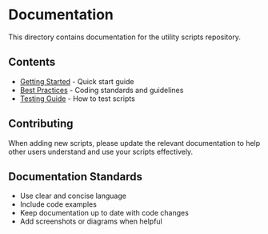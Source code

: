 # Documentation

This directory contains documentation for the utility scripts repository.

## Contents

- [Getting Started](getting-started.md) - Quick start guide
- [Best Practices](best-practices.md) - Coding standards and guidelines
- [Testing Guide](testing-guide.md) - How to test scripts

## Contributing

When adding new scripts, please update the relevant documentation to help other users understand and use your scripts effectively.

## Documentation Standards

- Use clear and concise language
- Include code examples
- Keep documentation up to date with code changes
- Add screenshots or diagrams when helpful
